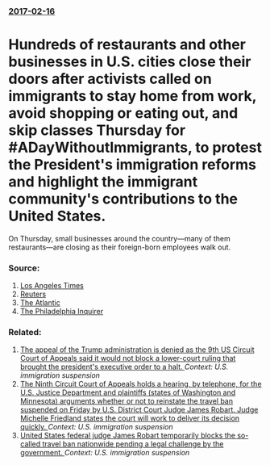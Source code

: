 ### [2017-02-16](/news/2017/02/16/index.md)

# Hundreds of restaurants and other businesses in U.S. cities close their doors after activists called on immigrants to stay home from work, avoid shopping or eating out, and skip classes Thursday for #ADayWithoutImmigrants, to protest the President's immigration reforms and highlight the immigrant community's contributions to the United States. 

On Thursday, small businesses around the country—many of them restaurants—are closing as their foreign-born employees walk out.


### Source:

1. [Los Angeles Times](http://www.latimes.com/local/lanow/la-me-ln-lausd-phone-message-20170215-story.html)
2. [Reuters](http://www.reuters.com/article/us-usta-immigration-protest-idUSKBN15V19M)
3. [The Atlantic](https://www.theatlantic.com/business/archive/2017/02/day-without-immigrants/516969/)
4. [The Philadelphia Inquirer](http://www.philly.com/philly/news/pennsylvania/A-Day-Without-Immigrtants-Redux.html)

### Related:

1. [The appeal of the Trump administration is denied as the 9th US Circuit Court of Appeals said it would not block a lower-court ruling that brought the president's executive order to a halt. ](/news/2017/02/9/the-appeal-of-the-trump-administration-is-denied-as-the-9th-us-circuit-court-of-appeals-said-it-would-not-block-a-lower-court-ruling-that-br.md) _Context: U.S. immigration suspension_
2. [The Ninth Circuit Court of Appeals holds a hearing, by telephone, for the U.S. Justice Department and plaintiffs (states of Washington and Minnesota) arguments whether or not to reinstate the travel ban suspended on Friday by U.S. District Court Judge James Robart. Judge Michelle Friedland states the court will work to deliver its decision quickly. ](/news/2017/02/7/the-ninth-circuit-court-of-appeals-holds-a-hearing-by-telephone-for-the-u-s-justice-department-and-plaintiffs-states-of-washington-and-m.md) _Context: U.S. immigration suspension_
3. [United States federal judge James Robart temporarily blocks the so-called travel ban nationwide pending a legal challenge by the government. ](/news/2017/02/3/united-states-federal-judge-james-robart-temporarily-blocks-the-so-called-travel-ban-nationwide-pending-a-legal-challenge-by-the-government.md) _Context: U.S. immigration suspension_
